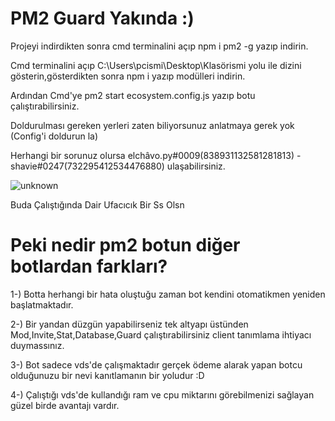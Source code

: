 # PM2 Guard Yakında :)
Projeyi indirdikten sonra cmd terminalini açıp npm i pm2 -g yazıp indirin.

Cmd terminalini açıp C:\Users\pcismi\Desktop\Klasörismi yolu ile dizini gösterin,gösterdikten sonra npm i yazıp modülleri indirin.

Ardından Cmd'ye pm2 start ecosystem.config.js yazıp botu çalıştırabilirsiniz.

Doldurulması gereken yerleri zaten biliyorsunuz anlatmaya gerek yok
(Config'i doldurun la)

Herhangi bir sorunuz olursa   elchâvo.py#0009(838931132581281813) - shavie#0247(732295412534476880) ulaşabilirsiniz.

![unknown](https://user-images.githubusercontent.com/74346832/167022215-a08935d9-813d-4878-936b-ada16c442d1a.png)

Buda Çalıştığında Dair Ufacıcık Bir Ss Olsn

# Peki nedir pm2 botun diğer botlardan farkları?

1-) Botta herhangi bir hata oluştuğu zaman bot kendini otomatikmen yeniden başlatmaktadır.

2-) Bir yandan düzgün yapabilirseniz tek altyapı üstünden Mod,Invite,Stat,Database,Guard çalıştırabilirsiniz client tanımlama ihtiyacı duymassınız.

3-) Bot sadece vds'de çalışmaktadır gerçek ödeme alarak yapan botcu olduğunuzu bir nevi kanıtlamanın bir yoludur :D

4-) Çalıştığı vds'de kullandığı ram ve cpu miktarını görebilmenizi sağlayan güzel birde avantajı vardır.

